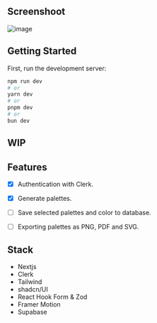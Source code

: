 
## Screenshoot
![image](https://github.com/pom-pom27/coolors/assets/40870452/9702f196-8530-40fc-9ae2-cb2135257fd9)

## Getting Started

First, run the development server:

```bash
npm run dev
# or
yarn dev
# or
pnpm dev
# or
bun dev
```

## WIP

## Features
- [x] Authentication with Clerk.
- [x] Generate palettes.
- [ ] Save selected palettes and color to database.
- [ ] Exporting palettes as PNG, PDF and SVG.


## Stack
- Nextjs
- Clerk
- Tailwind
- shadcn/UI
- React Hook Form & Zod
- Framer Motion
- Supabase




